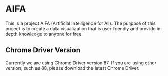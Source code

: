 # AIFA
This is a project AIFA (Artificial Intelligence for All). The purpose of this project is to create a data visualization that is user friendly and provide in-depth knowledge to anyone for free.

## Chrome Driver Version
Currently we are using Chrome Driver version 87. If you are using other version, such as 88, please download the latest Chrome Driver.